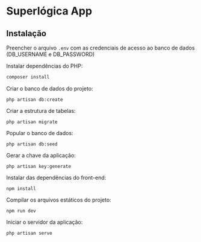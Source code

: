 # Superlógica App

## Instalação
Preencher o arquivo `.env` com as credenciais de acesso ao banco de dados (DB_USERNAME e DB_PASSWORD) 

Instalar dependências do PHP:
```php
composer install
```
Criar o banco de dados do projeto:
```
php artisan db:create  
```
Criar a estrutura de tabelas:
```
php artisan migrate  
```
Popular o banco de dados:
```
php artisan db:seed 
```
Gerar a chave da aplicação:
```
php artisan key:generate
```
Instalar das dependências do front-end:
```
npm install
```
Compilar os arquivos estáticos do projeto:
```
npm run dev
```
Iniciar o servidor da aplicação:
```
php artisan serve
```
